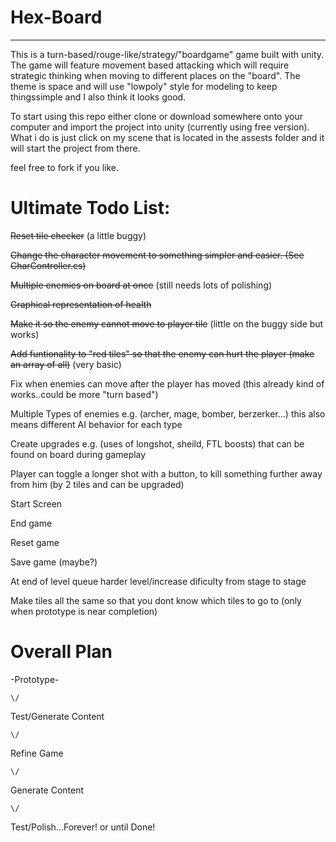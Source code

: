 **Hex-Board**
========================================================================================
__________________________________________________________________________________

This is a turn-based/rouge-like/strategy/"boardgame" game built with unity. The game will feature movement based attacking which will require strategic thinking when moving to different places on the "board". The theme is space and will use "lowpoly" style for modeling to keep thingssimple and I also think it looks good.

To start using this repo either clone or download somewhere onto your computer and import the project into unity (currently using free version). What i do is just click on my scene that is located in the assests folder and it will start the project from there.

feel free to fork if you like.

**Ultimate Todo List:**
=======================================================================================
	
~~Reset tile checker~~ (a little buggy)

~~Change the character movement to something simpler and easier. (See CharController.cs)~~

~~Multiple enemies on board at once~~ (still needs lots of polishing)

~~Graphical representation of health~~

~~Make it so the enemy cannot move to player tile~~ (little on the buggy side but works)

~~Add funtionality to "red tiles" so that the enemy can hurt the player (make an array of all)~~ (very basic)

Fix when enemies can move after the player has moved (this already kind of works..could be more "turn based")

Multiple Types of enemies e.g. (archer, mage, bomber, berzerker...) this also means different AI behavior for each type

Create upgrades e.g. (uses of longshot, sheild, FTL boosts) that can be found on board during gameplay

Player can toggle a longer shot with a button, to kill something further away from him (by 2 tiles and can be upgraded)

Start Screen

End game

Reset game

Save game (maybe?)

At end of level queue harder level/increase dificulty from stage to stage

Make tiles all the same so that you dont know which tiles to go to (only when prototype is near completion)


**Overall Plan**
==================================================================================

-Prototype-
 
 	\/

Test/Generate Content
  
  	\/
   
Refine Game

	\/
   
Generate Content

	\/
   
Test/Polish...Forever! or until Done!
 	 

